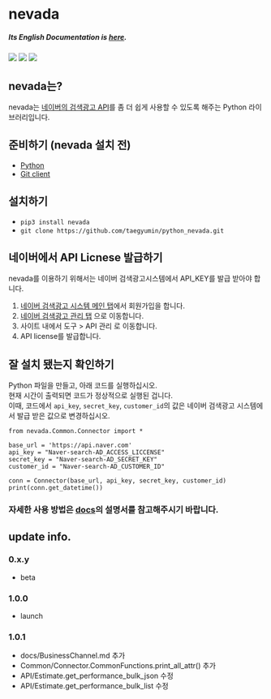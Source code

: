 # nevada

##### Its English Documentation is [here](https://github.com/taegyumin/python_nevada/blob/master/README(english).md).

[<img src="https://img.shields.io/pypi/v/nevada">](https://pypi.org/project/nevada/)
[<img src="https://img.shields.io/pypi/pyversions/nevada">](https://pypi.org/project/nevada/)
[<img src="https://img.shields.io/github/license/taegyumin/python_nevada">](https://github.com/taegyumin/python_nevada/blob/master/LICENSE)

## nevada는?
nevada는 [네이버의 검색광고 API](https://github.com/naver/searchad-apidoc)를 좀 더 쉽게 사용할 수 있도록 해주는 Python 라이브러리입니다.

## 준비하기 (nevada 설치 전)
- [Python](https://www.python.org/) <br>
- [Git client](https://git-scm.com/downloads) <br>

## 설치하기
- `pip3 install nevada` <br>
- `git clone https://github.com/taegyumin/python_nevada.git` <br>

## 네이버에서 API Licnese 발급하기
nevada를 이용하기 위해서는 네이버 검색광고시스템에서 API_KEY를 발급 받아야 합니다. <br>

1. [네이버 검색광고 시스템 메인 탭](http://searchad.naver.com)에서 회원가입을 합니다.
2. [네이버 검색광고 관리 탭](http://manage.searchad.naver.com) 으로 이동합니다.
3. 사이트 내에서 도구 > API 관리 로 이동합니다.
4. API license를 발급합니다.


## 잘 설치 됐는지 확인하기
Python 파일을 만들고, 아래 코드를 실행하십시오. <br>
현재 시간이 출력되면 코드가 정상적으로 실행된 겁니다. <br>
이때, 코드에서 `api_key`, `secret_key`, `customer_id`의 값은 네이버 검색광고 시스템에서 발급 받은 값으로 변경하십시오.

	from nevada.Common.Connector import *
	
	base_url = 'https://api.naver.com'
	api_key = "Naver-search-AD_ACCESS_LICCENSE"
	secret_key = "Naver-search-AD_SECRET_KEY"
	customer_id = "Naver-search-AD_CUSTOMER_ID"

	conn = Connector(base_url, api_key, secret_key, customer_id)
	print(conn.get_datetime())
	
### 자세한 사용 방법은 [docs](https://github.com/taegyumin/python_nevada/tree/master/docs)의 설명서를 참고해주시기 바랍니다.

## update info.
### 0.x.y
- beta

### 1.0.0
- launch

### 1.0.1
- docs/BusinessChannel.md 추가
- Common/Connector.CommonFunctions.print_all_attr() 추가
- API/Estimate.get_performance_bulk_json 수정
- API/Estimate.get_performance_bulk_list 수정
